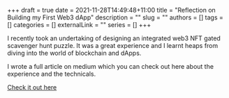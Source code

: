 +++ 
draft = true
date = 2021-11-28T14:49:48+11:00
title = "Reflection on Building my First Web3 dApp"
description = ""
slug = ""
authors = []
tags = []
categories = []
externalLink = ""
series = []
+++

I recently took an undertaking of designing an integrated web3 NFT gated scavenger hunt puzzle. It was a great experience and I learnt heaps from diving into the world of blockchain and dApps.

I wrote a full article on medium which you can check out here about the experience and the technicals.

[Check it out here](https://medium.com/@sam.calamos/building-a-web3%EF%B8%8F%E2%83%A3-enabled-digital-scavenger-hunt-424a1f439b5c)
